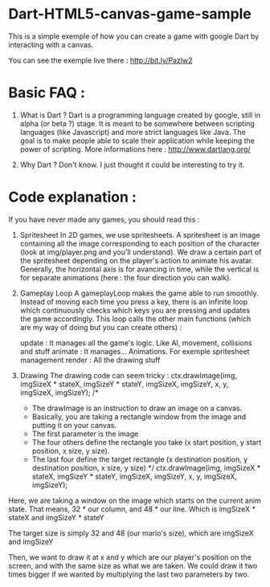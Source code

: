 Dart-HTML5-canvas-game-sample
=============================

This is a simple exemple of how you can create a game with google Dart by interacting with a canvas.

You can see the exemple live there : http://bit.ly/Pazlw2

Basic FAQ :
=============================

1. What is Dart ?
Dart is a programming language created by google, still in alpha (or beta ?) stage.
It is meant to be somewhere between scripting languages (like Javascript) and more strict languages like Java. The goal is to make people able to scale their application while keeping the power of scripting.
More informations here : http://www.dartlang.org/

2. Why Dart ?
Don't know. I just thought it could be interesting to try it.


Code explanation :
=============================

If you have never made any games, you should read this :

1. Spritesheet
In 2D games, we use spritesheets. A spritesheet is an image containing all the image corresponding to each position of the character (look at img/player.png and you'll understand). We draw a certain part of the spritesheet depending on the player's action to animate his avatar.
Generally, the horizontal axis is for avancing in time, while the vertical is for separate animations (here : the four direction you can walk).

2. Gameplay Loop
A gameplayLoop makes the game able to run smoothly. Instead of moving each time you press a key, there is an infinite loop which continuously checks which keys you are pressing and updates the game accordingly.
This loop calls the other main functions (which are my way of doing but you can create others) :

	update : It manages all the game's logic. Like AI, movement, collisions and stuff
	animate : It manages... Animations. For exemple spritesheet management
	render : All the drawing stuff

3. Drawing
The drawing code can seem tricky :
ctx.drawImage(img, imgSizeX * stateX, imgSizeY * stateY, imgSizeX, imgSizeY, x, y, imgSizeX, imgSizeY);
  /*
   * The drawImage is an instruction to draw an image on a canvas. 
   * Basically, you are taking a rectangle window from the image and putting it on your canvas.
   * The first parameter is the image
   * The four others define the rectangle you take (x start position, y start position, x size, y size).
   * The last four define the target rectangle (x destination position, y destination position, x size, y size)
   */
  ctx.drawImage(img, imgSizeX * stateX, imgSizeY * stateY, imgSizeX, imgSizeY, x, y, imgSizeX, imgSizeY);

Here, we are taking a window on the image which starts on the current anim state. That means, 32 * our column, and 48 * our line. Which is imgSizeX * stateX and imgSizeY * stateY

The target size is simply 32 and 48 (our mario's size), which are imgSizeX and imgSizeY

Then, we want to draw it at x and y which are our player's position on the screen, and with the same size as what we are taken. We could draw it two times bigger if we wanted by multiplying the last two parameters by two.
